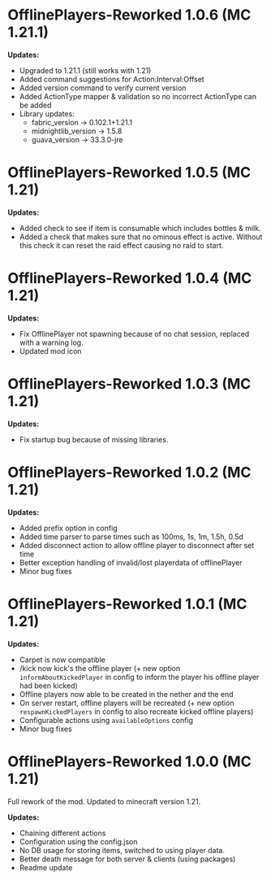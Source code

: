 # OfflinePlayers-Reworked 1.0.6 (MC 1.21.1)

**Updates:**
- Upgraded to 1.21.1 (still works with 1.21)
- Added command suggestions for Action:Interval:Offset
- Added version command to verify current version
- Added ActionType mapper & validation so no incorrect ActionType can be added
- Library updates:
  * fabric_version -> 0.102.1+1.21.1
  * midnightlib_version -> 1.5.8
  * guava_version -> 33.3.0-jre
# OfflinePlayers-Reworked 1.0.5 (MC 1.21)

**Updates:**
- Added check to see if item is consumable which includes bottles & milk. 
- Added a check that makes sure that no ominous effect is active. Without this check it can reset the raid effect causing no raid to start.

# OfflinePlayers-Reworked 1.0.4 (MC 1.21)

**Updates:**
- Fix OfflinePlayer not spawning because of no chat session, replaced with a warning log.
- Updated mod icon

# OfflinePlayers-Reworked 1.0.3 (MC 1.21)

**Updates:**
- Fix startup bug because of missing libraries.

# OfflinePlayers-Reworked 1.0.2 (MC 1.21)

**Updates:**
- Added prefix option in config
- Added time parser to parse times such as 100ms, 1s, 1m, 1.5h, 0.5d
- Added disconnect action to allow offline player to disconnect after set time
- Better exception handling of invalid/lost playerdata of offlinePlayer
- Minor bug fixes


# OfflinePlayers-Reworked 1.0.1 (MC 1.21)

**Updates:**
- Carpet is now compatible
- /kick now kick's the offline player (+ new option `informAboutKickedPlayer` in config to inform the player his offline player had been kicked)
- Offline players now able to be created in the nether and the end
- On server restart, offline players will be recreated (+ new option `respawnKickedPlayers` in config to also recreate kicked offline players)
- Configurable actions using `availableOptions` config
- Minor bug fixes

# OfflinePlayers-Reworked 1.0.0 (MC 1.21)

Full rework of the mod. Updated to minecraft version 1.21.

**Updates:**  
- Chaining different actions
- Configuration using the config.json
- No DB usage for storing items, switched to using player data.
- Better death message for both server & clients (using packages)
- Readme update
